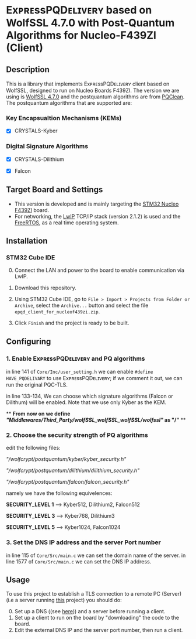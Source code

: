 # ExᴘʀᴇssPQDᴇʟɪᴠᴇʀʏ based on WolfSSL 4.7.0 with Post-Quantum Algorithms for Nucleo-F439ZI (Client)

## Description
This is a library that implements ExᴘʀᴇssPQDᴇʟɪᴠᴇʀʏ client based on WolfSSL, designed to run on Nucleo Boards F439ZI. The version we are using is [WolfSSL 4.7.0](https://github.com/wolfSSL/wolfssl/releases/tag/v4.7.0-stable) and the postquantum algorithms are from [PQClean](https://github.com/PQClean/PQClean). The postquantum algorithms that are supported are:

### Key Encapsualtion Mechanisms (KEMs)

- [x] CRYSTALS-Kyber


### Digital Signature Algorithms

- [x] CRYSTALS-Dilithium

- [x] Falcon

## Target Board and Settings

- This version is developed and is mainly targeting the [STM32 Nucleo F439ZI](https://www.st.com/en/evaluation-tools/nucleo-f439zi.html) board.
- For networking, the [LwIP](https://savannah.nongnu.org/projects/lwip/) TCP/IP stack (version 2.1.2) is used and the [FreeRTOS](https://www.freertos.org/), as a real time operating system.

## Installation


### STM32 Cube IDE
0. Connect the LAN and power to the board to enable communication via LwIP.

1. Download this repository.

2. Using STM32 Cube IDE, go to `File > Import > Projects from Folder or Archive`, select the `Archive...` button and select the file `epqd_client_for_nucleof439zi.zip`.

3. Click `Finish` and the project is ready to be built.

## Configuring

### 1. Enable ExᴘʀᴇssPQDᴇʟɪᴠᴇʀʏ and PQ algorithms
in line 141 of `Core/Inc/user_setting.h` we can enable `#define HAVE_PQDELIVARY` to use ExᴘʀᴇssPQDᴇʟɪᴠᴇʀʏ; if we comment it out, we can run the original PQC-TLS.

in line 133-134, We can choose which signature algorithms (Falcon or Dilithum) will be enabled.
Note that we use only Kyber as the KEM.

**   **From now on we define *"Middlewares/Third_Party/wolfSSL_wolfSSL_wolfSSL/wolfssl"* as "/"** 	**

### 2. Choose the security strength of PQ algorithms


edit the following files: 

*"/wolfcrypt/postquantum/kyber/kyber_security.h"*

*"/wolfcrypt/postquantum/dilithium/dilithium_security.h"*

*"/wolfcrypt/postquantum/falcon/falcon_security.h"*


namely we have the following equivelences:

**SECURITY_LEVEL 1** --> Kyber512, Dilithium2, Falcon512

**SECURITY_LEVEL 3** --> Kyber768, Dilithium3

**SECURITY_LEVEL 5** --> Kyber1024, Falcon1024

### 3. Set the DNS IP address and the server Port number
in line 115 of `Core/Src/main.c` we can set the domain name of the server.
in line 1577 of `Core/Src/main.c` we can set the DNS IP address.

## Usage

To use this project to establish a TLS connection to a remote PC (Server) (i.e a server running [this](https://github.com/ExpressPQDelivery/epqd_server_lib_forM4) project) you should do:

0. Set up a DNS ((see [here](https://github.com/ExpressPQDelivery/DNS_records_for_epqd))) and a server before running a client.
1. Set up a client to run on the board by "downloading" the code to the board.
2. Edit the external DNS IP and the server port number, then run a client.

